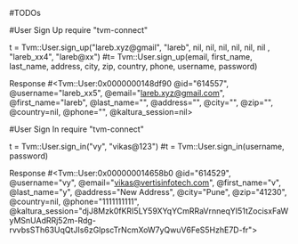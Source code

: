 #TODOs

#User Sign Up
require "tvm-connect"

 t = Tvm::User.sign_up("lareb.xyz@gmail", "lareb", nil, nil, nil, nil, nil, nil , "lareb_xx4", "lareb@xx")
 #t= Tvm::User.sign_up(email, first_name, last_name, address, city, zip, country, phone, username, password)

Response 
#<Tvm::User:0x0000000148df90 @id="614557", @username="lareb_xx5", @email="lareb.xyz@gmail.com", @first_name="lareb", @last_name="", @address="", @city="", @zip="", @country=nil, @phone="", @kaltura_session=nil>


#User Sign In
require "tvm-connect"

 t = Tvm::User.sign_in("vy", "vikas@123")
 #t = Tvm::User.sign_in(username, password)

 Response
 #<Tvm::User:0x000000014658b0 @id="614529", @username="vy", @email="vikas@vertisinfotech.com", @first_name="v", @last_name="y", @address="New Address", @city="Pune", @zip="41230", @country=nil, @phone="1111111111", @kaltura_session="djJ8Mzk0fKRI5LY59XYqYCmRRaVrnneqYI51tZocisxFaWyMSnUAdRRj52m-Rdg-rvvbsSTh63UqQtJIs6zGlpscTrNcmXoW7yQwuV6FeS5HzhE7D-fr">